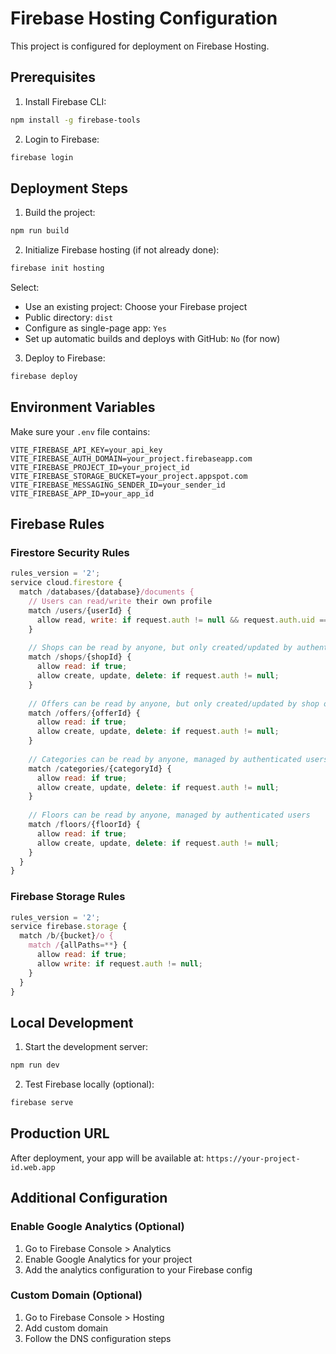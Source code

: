 # Firebase Hosting Configuration

This project is configured for deployment on Firebase Hosting.

## Prerequisites

1. Install Firebase CLI:
```bash
npm install -g firebase-tools
```

2. Login to Firebase:
```bash
firebase login
```

## Deployment Steps

1. Build the project:
```bash
npm run build
```

2. Initialize Firebase hosting (if not already done):
```bash
firebase init hosting
```

Select:
- Use an existing project: Choose your Firebase project
- Public directory: `dist`
- Configure as single-page app: `Yes`
- Set up automatic builds and deploys with GitHub: `No` (for now)

3. Deploy to Firebase:
```bash
firebase deploy
```

## Environment Variables

Make sure your `.env` file contains:
```
VITE_FIREBASE_API_KEY=your_api_key
VITE_FIREBASE_AUTH_DOMAIN=your_project.firebaseapp.com
VITE_FIREBASE_PROJECT_ID=your_project_id
VITE_FIREBASE_STORAGE_BUCKET=your_project.appspot.com
VITE_FIREBASE_MESSAGING_SENDER_ID=your_sender_id
VITE_FIREBASE_APP_ID=your_app_id
```

## Firebase Rules

### Firestore Security Rules
```javascript
rules_version = '2';
service cloud.firestore {
  match /databases/{database}/documents {
    // Users can read/write their own profile
    match /users/{userId} {
      allow read, write: if request.auth != null && request.auth.uid == userId;
    }
    
    // Shops can be read by anyone, but only created/updated by authenticated users
    match /shops/{shopId} {
      allow read: if true;
      allow create, update, delete: if request.auth != null;
    }
    
    // Offers can be read by anyone, but only created/updated by shop owners
    match /offers/{offerId} {
      allow read: if true;
      allow create, update, delete: if request.auth != null;
    }
    
    // Categories can be read by anyone, managed by authenticated users
    match /categories/{categoryId} {
      allow read: if true;
      allow create, update, delete: if request.auth != null;
    }
    
    // Floors can be read by anyone, managed by authenticated users
    match /floors/{floorId} {
      allow read: if true;
      allow create, update, delete: if request.auth != null;
    }
  }
}
```

### Firebase Storage Rules
```javascript
rules_version = '2';
service firebase.storage {
  match /b/{bucket}/o {
    match /{allPaths=**} {
      allow read: if true;
      allow write: if request.auth != null;
    }
  }
}
```

## Local Development

1. Start the development server:
```bash
npm run dev
```

2. Test Firebase locally (optional):
```bash
firebase serve
```

## Production URL

After deployment, your app will be available at:
`https://your-project-id.web.app`

## Additional Configuration

### Enable Google Analytics (Optional)
1. Go to Firebase Console > Analytics
2. Enable Google Analytics for your project
3. Add the analytics configuration to your Firebase config

### Custom Domain (Optional)
1. Go to Firebase Console > Hosting
2. Add custom domain
3. Follow the DNS configuration steps
